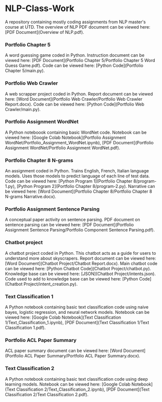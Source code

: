 # NLP-Class-Work
A repository containing mostly coding assignments from NLP master's course at UTD. The overview of NLP PDF document can be viewed here: [PDF Document](Overview of NLP.pdf).

### Portfolio Chapter 5
A word guessing game coded in Python. Instruction document can be viewed here: [PDF Document](Portfolio Chapter 5/Portfolio Chapter 5 Word Guess Game.pdf).
Code can be viewed here: [Python Code](Portfolio Chapter 5/main.py).

### Portfolio Web Crawler
A web scrapper project coded in Python. Report document can be viewed here: [Word Document](Portfolio Web Crawler/Portfolio Web Crawler Report.docx).
Code can be viewed here: [Python Code](Portfolio Web Crawler/main.py).

### Portfolio Assignment WordNet
A Python noteboook containing basic WordNet code. Notebook can be viewed here: [Google Colab Notebook](Portfolio Assignment WordNet/Portfolio_Assignment_WordNet.ipynb),
[PDF Document](Portfolio Assignment WordNet/Portfolio Assignment WordNet.pdf).

### Portfolio Chapter 8 N-grams
An assignment coded in Python. Trains English, French, Italian language models. Uses those models to predict language of each line of test data. Code can be viewed
here: [Python Program 1](Portfolio Chapter 8/program-1.py), [Python Program 2](Portfolio Chapter 8/program-2.py).
Narrative can be viewed here: [Word Document](Portfolio Chapter 8/Portfolio Chapter 8 N-grams Narrative.docx).

### Portfolio Assignment Sentence Parsing
A conceptual paper activity on sentence parsing. PDF document on sentence parsing can be viewed
here: [PDF Document](Portfolio Assignment Sentence Parsing/Portfolio Component Sentence Parsing.pdf).

### Chatbot project
A chatbot project coded in Python. This chatbot acts as a guide for users to understand more about skyscrapers.
Report document can be viewed here: [Word Document](Chatbot Project/Chatbot Report.docx). Main chatbot code can be viewed here: [Python Chatbot Code](Chatbot Project/chatbot.py).
Knowledge base can be viewed here: [JSON](Chatbot Project/intents.json). Code used to add to knowledge base can be viewed here: [Python Code](Chatbot Project/intent_creation.py).

### Text Classification 1
A Python notebook containing basic text classification code using naive bayes, logistic regression, and neural network models. Notebook can be viewed
here: [Google Colab Notebook](Text Classification 1/Text_Classification_1.ipynb), [PDF Document](Text Classification 1/Text Classification 1.pdf).

### Portfolio ACL Paper Summary
ACL paper summary document can be viewed here: [Word Document](Portfolio ACL Paper Summary/Portfolio ACL Paper Summary.docx).

### Text Classification 2
A Python notebook containing basic text classification code using deep learning models. Notebook can be viewed here:
[Google Colab Notebook](Text Classification 2/Text_Classification_2.ipynb), [PDF Document](Text Classification 2/Text Classification 2.pdf).